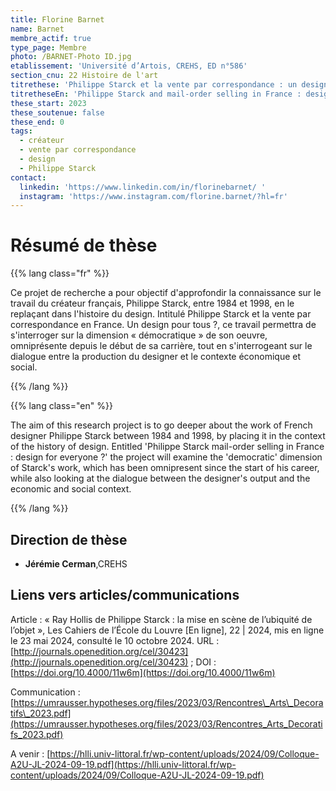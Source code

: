 ```yaml
---
title: Florine Barnet
name: Barnet
membre_actif: true
type_page: Membre
photo: /BARNET-Photo ID.jpg
etablissement: 'Université d’Artois, CREHS, ED n°586'
section_cnu: 22 Histoire de l'art
titrethese: 'Philippe Starck et la vente par correspondance : un design pour tous ?'
titretheseEn: 'Philippe Starck and mail-order selling in France : design for everyone ?'
these_start: 2023
these_soutenue: false
these_end: 0
tags:
  - créateur
  - vente par correspondance
  - design
  - Philippe Starck
contact:
  linkedin: 'https://www.linkedin.com/in/florinebarnet/ '
  instagram: 'https://www.instagram.com/florine.barnet/?hl=fr'
---
```


<!-- Supprimer les parties non remplies (supprimer les blocks de lang s'il n'y a pas deux langues). Tu es libre d'ajouter ce que tu veux à cette partie -->

# Résumé de thèse

{{% lang class="fr" %}}

Ce projet de recherche a pour objectif d'approfondir la connaissance sur le travail du créateur français, Philippe Starck, entre 1984 et 1998, en le replaçant dans l'histoire du design. Intitulé Philippe Starck et la vente par correspondance en France. Un design pour tous ?, ce travail permettra de s'interroger sur la dimension « démocratique » de son oeuvre, omniprésente depuis le début de sa carrière, tout en s'interrogeant sur le dialogue entre la production du designer et le contexte économique et social.

{{% /lang %}}

{{% lang class="en" %}}

The aim of this research project is to go deeper about the work of French designer Philippe Starck between 1984 and 1998, by placing it in the context of the history of design. Entitled 'Philippe Starck mail-order selling in France : design for everyone ?' the project will examine the 'democratic' dimension of Starck's work, which has been omnipresent since the start of his career, while also looking at the dialogue between the designer's output and the economic and social context.

{{% /lang %}}

## Direction de thèse

* **Jérémie Cerman**,CREHS

## Liens vers articles/communications

Article : « Ray Hollis de Philippe Starck : la mise en scène de l’ubiquité de l’objet », Les Cahiers de l’École du Louvre \[En ligne], 22 | 2024, mis en ligne le 23 mai 2024, consulté le 10 octobre 2024. URL : [http://journals.openedition.org/cel/30423](http://journals.openedition.org/cel/30423)  ; DOI : [https://doi.org/10.4000/11w6m](https://doi.org/10.4000/11w6m)

Communication : [https://umrausser.hypotheses.org/files/2023/03/Rencontres\_Arts\_Decoratifs\_2023.pdf](https://umrausser.hypotheses.org/files/2023/03/Rencontres_Arts_Decoratifs_2023.pdf)

A venir : [https://hlli.univ-littoral.fr/wp-content/uploads/2024/09/Colloque-A2U-JL-2024-09-19.pdf](https://hlli.univ-littoral.fr/wp-content/uploads/2024/09/Colloque-A2U-JL-2024-09-19.pdf)
